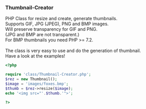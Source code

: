 ### Thumbnail-Creator
PHP Class for resize and create, generate thumbnails.<br>
Supports GIF, JPG (JPEG), PNG and BMP images.<br>
Will preserve transparency for GIF and PNG.<br>
(JPG and BMP are not transparent.)<br>
For BMP thumbnails you need PHP >= 7.2.<br>
<br>
The class is very easy to use and do the generation of thumbnail.<br>
Have a look at the examples!
```php
<?php

require 'class/Thumbnail-Creator.php';
$rez = new Thumbnail();
$image = 'images/foxes.bmp';
$thumb = $rez->resize($image);
echo '<img src="'.$thumb.'">';

?>
```
